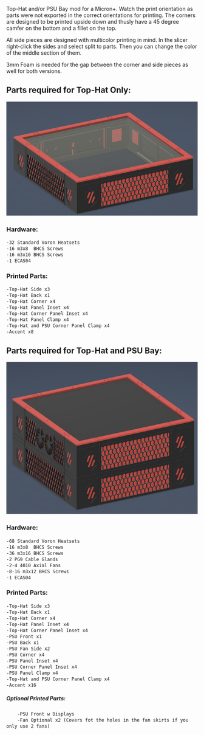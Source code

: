 Top-Hat and/or PSU Bay mod for a Micron+. Watch the print orientation as parts were not exported in the correct orientations for printing. The corners are designed to be printed upside down and thusly have a 45 degree camfer on the bottom and a fillet on the top. 

All side pieces are designed with multicolor printing in mind. In the slicer right-click the sides and select split to parts. Then you can change the color of the middle section of them. 

3mm Foam is needed for the gap between the corner and side pieces as well for both versions. 

## Parts required for Top-Hat Only:

<img src="Pictures/Top-Hat.png" height="300" />

### Hardware:

    -32 Standard Voron Heatsets
    -16 m3x8  BHCS Screws
    -16 m3x16 BHCS Screws
    -1 ECAS04
    
### Printed Parts:
  
    -Top-Hat Side x3
    -Top-Hat Back x1
    -Top-Hat Corner x4
    -Top-Hat Panel Inset x4
    -Top-Hat Corner Panel Inset x4
    -Top-Hat Panel Clamp x4
    -Top-Hat and PSU Corner Panel Clamp x4
    -Accent x8

## Parts required for Top-Hat and PSU Bay:

<img src="Pictures/Top-Hat and PSU bay.png" height="400" />

### Hardware:
  
    -68 Standard Voron Heatsets
    -16 m3x8  BHCS Screws
    -36 m3x16 BHCS Screws
    -2 PG9 Cable Glands
    -2-4 4010 Axial Fans
    -8-16 m3x12 BHCS Screws
    -1 ECAS04
    
### Printed Parts:
  
    -Top-Hat Side x3
    -Top-Hat Back x1
    -Top-Hat Corner x4
    -Top-Hat Panel Inset x4
    -Top-Hat Corner Panel Inset x4
    -PSU Front x1
    -PSU Back x1
    -PSU Fan Side x2
    -PSU Corner x4
    -PSU Panel Inset x4
    -PSU Corner Panel Inset x4
    -PSU Panel Clamp x4
    -Top-Hat and PSU Corner Panel Clamp x4
    -Accent x16

##### Optional Printed Parts:

        -PSU Front w Displays
        -Fan Optional x2 (Covers fot the holes in the fan skirts if you only use 2 fans)
    
    
